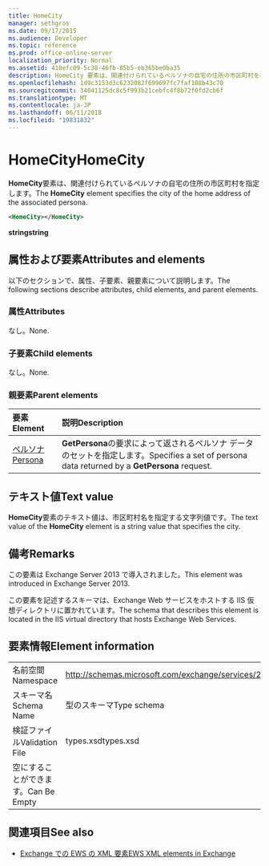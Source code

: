 ```yaml
---
title: HomeCity
manager: sethgros
ms.date: 09/17/2015
ms.audience: Developer
ms.topic: reference
ms.prod: office-online-server
localization_priority: Normal
ms.assetid: 410efc09-5c38-46fb-85b5-eb365be0ba35
description: HomeCity 要素は、関連付けられているペルソナの自宅の住所の市区町村を指定します。
ms.openlocfilehash: 1d9c3153d3c6232082f699697fc7faf108b43c70
ms.sourcegitcommit: 34041125dc8c5f993b21cebfc4f8b72f0fd2cb6f
ms.translationtype: MT
ms.contentlocale: ja-JP
ms.lasthandoff: 06/11/2018
ms.locfileid: "19831832"
---
```

# <a name="homecity"></a><span data-ttu-id="9cab5-103">HomeCity</span><span class="sxs-lookup"><span data-stu-id="9cab5-103">HomeCity</span></span>

<span data-ttu-id="9cab5-104">**HomeCity**要素は、関連付けられているペルソナの自宅の住所の市区町村を指定します。</span><span class="sxs-lookup"><span data-stu-id="9cab5-104">The **HomeCity** element specifies the city of the home address of the associated persona.</span></span> 
  
```XML
<HomeCity></HomeCity>
```

 <span data-ttu-id="9cab5-105">**string**</span><span class="sxs-lookup"><span data-stu-id="9cab5-105">**string**</span></span>
## <a name="attributes-and-elements"></a><span data-ttu-id="9cab5-106">属性および要素</span><span class="sxs-lookup"><span data-stu-id="9cab5-106">Attributes and elements</span></span>

<span data-ttu-id="9cab5-107">以下のセクションで、属性、子要素、親要素について説明します。</span><span class="sxs-lookup"><span data-stu-id="9cab5-107">The following sections describe attributes, child elements, and parent elements.</span></span>
  
### <a name="attributes"></a><span data-ttu-id="9cab5-108">属性</span><span class="sxs-lookup"><span data-stu-id="9cab5-108">Attributes</span></span>

<span data-ttu-id="9cab5-109">なし。</span><span class="sxs-lookup"><span data-stu-id="9cab5-109">None.</span></span>
  
### <a name="child-elements"></a><span data-ttu-id="9cab5-110">子要素</span><span class="sxs-lookup"><span data-stu-id="9cab5-110">Child elements</span></span>

<span data-ttu-id="9cab5-111">なし。</span><span class="sxs-lookup"><span data-stu-id="9cab5-111">None.</span></span>
  
### <a name="parent-elements"></a><span data-ttu-id="9cab5-112">親要素</span><span class="sxs-lookup"><span data-stu-id="9cab5-112">Parent elements</span></span>

|<span data-ttu-id="9cab5-113">**要素**</span><span class="sxs-lookup"><span data-stu-id="9cab5-113">**Element**</span></span>|<span data-ttu-id="9cab5-114">**説明**</span><span class="sxs-lookup"><span data-stu-id="9cab5-114">**Description**</span></span>|
|:-----|:-----|
|[<span data-ttu-id="9cab5-115">ペルソナ</span><span class="sxs-lookup"><span data-stu-id="9cab5-115">Persona</span></span>](persona.md) <br/> |<span data-ttu-id="9cab5-116">**GetPersona**の要求によって返されるペルソナ データのセットを指定します。</span><span class="sxs-lookup"><span data-stu-id="9cab5-116">Specifies a set of persona data returned by a **GetPersona** request.</span></span>  <br/> |
   
## <a name="text-value"></a><span data-ttu-id="9cab5-117">テキスト値</span><span class="sxs-lookup"><span data-stu-id="9cab5-117">Text value</span></span>

<span data-ttu-id="9cab5-118">**HomeCity**要素のテキスト値は、市区町村名を指定する文字列値です。</span><span class="sxs-lookup"><span data-stu-id="9cab5-118">The text value of the **HomeCity** element is a string value that specifies the city.</span></span> 
  
## <a name="remarks"></a><span data-ttu-id="9cab5-119">備考</span><span class="sxs-lookup"><span data-stu-id="9cab5-119">Remarks</span></span>

<span data-ttu-id="9cab5-120">この要素は Exchange Server 2013 で導入されました。</span><span class="sxs-lookup"><span data-stu-id="9cab5-120">This element was introduced in Exchange Server 2013.</span></span>
  
<span data-ttu-id="9cab5-121">この要素を記述するスキーマは、Exchange Web サービスをホストする IIS 仮想ディレクトリに置かれています。</span><span class="sxs-lookup"><span data-stu-id="9cab5-121">The schema that describes this element is located in the IIS virtual directory that hosts Exchange Web Services.</span></span>
  
## <a name="element-information"></a><span data-ttu-id="9cab5-122">要素情報</span><span class="sxs-lookup"><span data-stu-id="9cab5-122">Element information</span></span>

|||
|:-----|:-----|
|<span data-ttu-id="9cab5-123">名前空間</span><span class="sxs-lookup"><span data-stu-id="9cab5-123">Namespace</span></span>  <br/> |http://schemas.microsoft.com/exchange/services/2006/types  <br/> |
|<span data-ttu-id="9cab5-124">スキーマ名</span><span class="sxs-lookup"><span data-stu-id="9cab5-124">Schema Name</span></span>  <br/> |<span data-ttu-id="9cab5-125">型のスキーマ</span><span class="sxs-lookup"><span data-stu-id="9cab5-125">Type schema</span></span>  <br/> |
|<span data-ttu-id="9cab5-126">検証ファイル</span><span class="sxs-lookup"><span data-stu-id="9cab5-126">Validation File</span></span>  <br/> |<span data-ttu-id="9cab5-127">types.xsd</span><span class="sxs-lookup"><span data-stu-id="9cab5-127">types.xsd</span></span>  <br/> |
|<span data-ttu-id="9cab5-128">空にすることができます。</span><span class="sxs-lookup"><span data-stu-id="9cab5-128">Can Be Empty</span></span>  <br/> ||
   
## <a name="see-also"></a><span data-ttu-id="9cab5-129">関連項目</span><span class="sxs-lookup"><span data-stu-id="9cab5-129">See also</span></span>



- [<span data-ttu-id="9cab5-130">Exchange での EWS の XML 要素</span><span class="sxs-lookup"><span data-stu-id="9cab5-130">EWS XML elements in Exchange</span></span>](ews-xml-elements-in-exchange.md)

